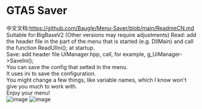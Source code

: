 # GTA5 Saver  
中文文档:https://github.com/Baugle/Menu-Saver/blob/main/ReadmeCN.md  
Suitable for:BigBaseV2  (Other versions may require adjustments)
Read: add the header file in the part of the menu that is started (e.g. DllMain) and call the function ReadUIIni(); at startup.  
Save: add header file UIManager.hpp, call, for example, g_UiManager->SaveIni();  
You can save the config that setted in the menu.  
It uses ini to save the configuration.  
You might change a few things, like variable names, which I know won't give you much to work with.    
Enjoy your menu!  
![image](https://github.com/user-attachments/assets/ebff53c3-2d77-4ca3-b29b-9b4d04950381)
![image](https://github.com/user-attachments/assets/34c616f6-79f0-405b-9fc3-b52625c01b77)




